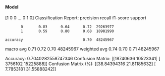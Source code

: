 #### Model
[1 0 0 ... 0 1 0]
Classification Report:
              precision    recall  f1-score   support

           0       0.83      0.64      0.72  29263977
           1       0.59      0.80      0.68  18981990

    accuracy                           0.70  48245967
   macro avg       0.71      0.72      0.70  48245967
weighted avg       0.74      0.70      0.71  48245967

Accuracy: 0.7040282558747346
Confusion Matrix:
[[18740636 10523341]
 [ 3756102 15225888]]
Confusion Matrix (%):
[[38.84394316 21.81185632]
 [ 7.7853181  31.55888242]]
